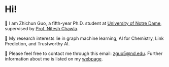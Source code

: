 # Hi! 
🌱 I am Zhichun Guo, a fifth-year Ph.D. student at [University of Notre Dame](https://www.nd.edu/), supervised by [Prof. Nitesh Chawla](https://niteshchawla.nd.edu/).

🧐 My research interests lie in graph machine learning, AI for Chemistry, Link Prediction, and Trustworthy AI.

🌟 Please feel free to contact me through this email: zguo5@nd.edu. Further information about me is listed on my [webpage](https://zguo.io/). 


